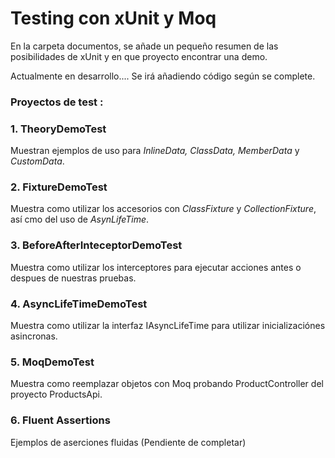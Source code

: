# Testing con xUnit y Moq

En la carpeta documentos, se añade un pequeño resumen de las posibilidades de xUnit y en que proyecto encontrar una demo.

Actualmente en desarrollo.... Se irá añadiendo código según se complete.

### Proyectos de test :

### 1. TheoryDemoTest

Muestran ejemplos de uso para *InlineData, ClassData, MemberData* y *CustomData*.

### 2. FixtureDemoTest

Muestra como utilizar los accesorios con *ClassFixture* y *CollectionFixture*, así cmo del uso de *AsynLifeTime*.

### 3. BeforeAfterInteceptorDemoTest

Muestra como utilizar los interceptores para ejecutar acciones antes o despues de nuestras pruebas.

### 4. AsyncLifeTimeDemoTest

Muestra como utilizar la interfaz IAsyncLifeTime para utilizar inicializaciónes asincronas.

### 5. MoqDemoTest

Muestra como reemplazar objetos con Moq probando ProductController del proyecto ProductsApi.

### 6. Fluent Assertions

Ejemplos de aserciones fluidas  (Pendiente de completar)